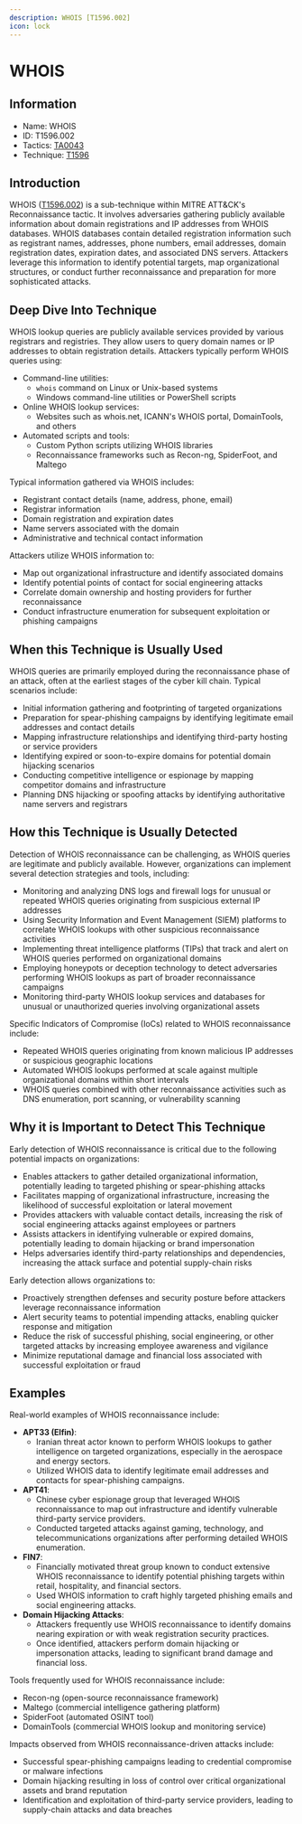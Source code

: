 ```yaml
---
description: WHOIS [T1596.002]
icon: lock
---
```


# WHOIS

## Information

- Name: WHOIS
- ID: T1596.002
- Tactics: [TA0043](../TA0043/TA0043.md)
- Technique: [T1596](T1596.md)

## Introduction

WHOIS ([T1596.002](techniques/T1596.002.md)) is a sub-technique within MITRE ATT\&CK's Reconnaissance tactic. It involves adversaries gathering publicly available information about domain registrations and IP addresses from WHOIS databases. WHOIS databases contain detailed registration information such as registrant names, addresses, phone numbers, email addresses, domain registration dates, expiration dates, and associated DNS servers. Attackers leverage this information to identify potential targets, map organizational structures, or conduct further reconnaissance and preparation for more sophisticated attacks.

## Deep Dive Into Technique

WHOIS lookup queries are publicly available services provided by various registrars and registries. They allow users to query domain names or IP addresses to obtain registration details. Attackers typically perform WHOIS queries using:

- Command-line utilities:
  - `whois` command on Linux or Unix-based systems
  - Windows command-line utilities or PowerShell scripts
- Online WHOIS lookup services:
  - Websites such as whois.net, ICANN's WHOIS portal, DomainTools, and others
- Automated scripts and tools:
  - Custom Python scripts utilizing WHOIS libraries
  - Reconnaissance frameworks such as Recon-ng, SpiderFoot, and Maltego

Typical information gathered via WHOIS includes:

- Registrant contact details (name, address, phone, email)
- Registrar information
- Domain registration and expiration dates
- Name servers associated with the domain
- Administrative and technical contact information

Attackers utilize WHOIS information to:

- Map out organizational infrastructure and identify associated domains
- Identify potential points of contact for social engineering attacks
- Correlate domain ownership and hosting providers for further reconnaissance
- Conduct infrastructure enumeration for subsequent exploitation or phishing campaigns

## When this Technique is Usually Used

WHOIS queries are primarily employed during the reconnaissance phase of an attack, often at the earliest stages of the cyber kill chain. Typical scenarios include:

- Initial information gathering and footprinting of targeted organizations
- Preparation for spear-phishing campaigns by identifying legitimate email addresses and contact details
- Mapping infrastructure relationships and identifying third-party hosting or service providers
- Identifying expired or soon-to-expire domains for potential domain hijacking scenarios
- Conducting competitive intelligence or espionage by mapping competitor domains and infrastructure
- Planning DNS hijacking or spoofing attacks by identifying authoritative name servers and registrars

## How this Technique is Usually Detected

Detection of WHOIS reconnaissance can be challenging, as WHOIS queries are legitimate and publicly available. However, organizations can implement several detection strategies and tools, including:

- Monitoring and analyzing DNS logs and firewall logs for unusual or repeated WHOIS queries originating from suspicious external IP addresses
- Using Security Information and Event Management (SIEM) platforms to correlate WHOIS lookups with other suspicious reconnaissance activities
- Implementing threat intelligence platforms (TIPs) that track and alert on WHOIS queries performed on organizational domains
- Employing honeypots or deception technology to detect adversaries performing WHOIS lookups as part of broader reconnaissance campaigns
- Monitoring third-party WHOIS lookup services and databases for unusual or unauthorized queries involving organizational assets

Specific Indicators of Compromise (IoCs) related to WHOIS reconnaissance include:

- Repeated WHOIS queries originating from known malicious IP addresses or suspicious geographic locations
- Automated WHOIS lookups performed at scale against multiple organizational domains within short intervals
- WHOIS queries combined with other reconnaissance activities such as DNS enumeration, port scanning, or vulnerability scanning

## Why it is Important to Detect This Technique

Early detection of WHOIS reconnaissance is critical due to the following potential impacts on organizations:

- Enables attackers to gather detailed organizational information, potentially leading to targeted phishing or spear-phishing attacks
- Facilitates mapping of organizational infrastructure, increasing the likelihood of successful exploitation or lateral movement
- Provides attackers with valuable contact details, increasing the risk of social engineering attacks against employees or partners
- Assists attackers in identifying vulnerable or expired domains, potentially leading to domain hijacking or brand impersonation
- Helps adversaries identify third-party relationships and dependencies, increasing the attack surface and potential supply-chain risks

Early detection allows organizations to:

- Proactively strengthen defenses and security posture before attackers leverage reconnaissance information
- Alert security teams to potential impending attacks, enabling quicker response and mitigation
- Reduce the risk of successful phishing, social engineering, or other targeted attacks by increasing employee awareness and vigilance
- Minimize reputational damage and financial loss associated with successful exploitation or fraud

## Examples

Real-world examples of WHOIS reconnaissance include:

- **APT33 (Elfin)**:
  - Iranian threat actor known to perform WHOIS lookups to gather intelligence on targeted organizations, especially in the aerospace and energy sectors.
  - Utilized WHOIS data to identify legitimate email addresses and contacts for spear-phishing campaigns.
- **APT41**:
  - Chinese cyber espionage group that leveraged WHOIS reconnaissance to map out infrastructure and identify vulnerable third-party service providers.
  - Conducted targeted attacks against gaming, technology, and telecommunications organizations after performing detailed WHOIS enumeration.
- **FIN7**:
  - Financially motivated threat group known to conduct extensive WHOIS reconnaissance to identify potential phishing targets within retail, hospitality, and financial sectors.
  - Used WHOIS information to craft highly targeted phishing emails and social engineering attacks.
- **Domain Hijacking Attacks**:
  - Attackers frequently use WHOIS reconnaissance to identify domains nearing expiration or with weak registration security practices.
  - Once identified, attackers perform domain hijacking or impersonation attacks, leading to significant brand damage and financial loss.

Tools frequently used for WHOIS reconnaissance include:

- Recon-ng (open-source reconnaissance framework)
- Maltego (commercial intelligence gathering platform)
- SpiderFoot (automated OSINT tool)
- DomainTools (commercial WHOIS lookup and monitoring service)

Impacts observed from WHOIS reconnaissance-driven attacks include:

- Successful spear-phishing campaigns leading to credential compromise or malware infections
- Domain hijacking resulting in loss of control over critical organizational assets and brand reputation
- Identification and exploitation of third-party service providers, leading to supply-chain attacks and data breaches
